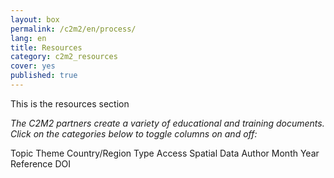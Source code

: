 ```yaml
---
layout: box
permalink: /c2m2/en/process/
lang: en
title: Resources
category: c2m2_resources
cover: yes
published: true
---
```



<!-- DATATABLES BOOTSTRAP INTEGRATION CSS -->
<link rel="stylesheet" href="https://cdn.datatables.net/plug-ins/a5734b29083/integration/bootstrap/3/dataTables.bootstrap.css">

<div> This is the resources section </div>

<div class="row">
    <div class="col-lg-12" style="overflow: auto;">
          <div style="font-style: italic;">
            <p>
            The C2M2 partners create a variety of educational and training documents. Click on the categories below to toggle columns on and off:
            </p>
          </div>
            <div class="entry-tags" style="cursor:pointer;padding-bottom:10px;">
                <!--Toggle column:--> 
                <a class="toggle-vis2" data-column="0">Topic</a>
                <a class="toggle-vis2" data-column="1">Theme</a>
                <a class="toggle-vis2" data-column="2">Country/Region</a>
                <a class="toggle-vis2" data-column="3">Type</a>
                <a class="toggle-vis2" data-column="4">Access</a>
                <a class="toggle-vis2" data-column="5">Spatial</a>
                <a class="toggle-vis2" data-column="6">Data</a>
                <a class="toggle-vis2" data-column="7">Author</a>
                <a class="toggle-vis2" data-column="8">Month</a>
                <a class="toggle-vis2" data-column="9">Year</a>
                <a class="toggle-vis2" data-column="10">Reference</a>
                <a class="toggle-vis2" data-column="11">DOI</a>
            </div>
            <div id="document_table"></div>
    </div>
</div>



<!--Code for Tools Table-->

<!--JS LIBRARIES-->

<!--JQUERY, already loaded
<script src="https://cdnjs.cloudflare.com/ajax/libs/jquery/2.2.1/jquery.min.js"></script>-->

<!--BOOTSTRAP JS, already loaded
<script src="https://maxcdn.bootstrapcdn.com/bootstrap/3.3.6/js/bootstrap.min.js" integrity="sha384-0mSbJDEHialfmuBBQP6A4Qrprq5OVfW37PRR3j5ELqxss1yVqOtnepnHVP9aJ7xS" crossorigin="anonymous"></script>-->

<!-- DATATABLES -->
<!--<script type="text/javascript" src="https://cdnjs.cloudflare.com/ajax/libs/datatables/1.10.11/js/jquery.dataTables.min.js"></script>-->
<script type="text/javascript" src="https://cdn.datatables.net/1.10.19/js/jquery.dataTables.min.js"></script>

<!--BOOTSTRAP INTEGRATION JS -->
<script src="https://cdn.datatables.net/plug-ins/a5734b29083/integration/bootstrap/3/dataTables.bootstrap.js"></script>

<!-- TableTop -->
<!--<script type="text/javascript" src="https://cdnjs.cloudflare.com/ajax/libs/tabletop.js/1.4.3/tabletop.min.js"></script>-->
<script type="text/javascript" src="https://cdnjs.cloudflare.com/ajax/libs/tabletop.js/1.5.1/tabletop.min.js"></script>

<!-- Graphic js code -->


<script type="text/javascript">

//Edit 'key' and 'columns' to connect your spreadsheet

//enter google sheets key here, sheet can only have one tab
var key =
  "https://docs.google.com/spreadsheets/d/1lIwjJiKLabaavo5mjVeyFDbKbQiLsfQnYz3k-yJ6TG4/pubhtml"; 


//var key =
//  "https://docs.google.com/spreadsheets/d/1Ui2G_ZPCbgxmRJ8r93WOS47zwPItfOI74vUM9W7AnDI/pubhtml";



key2 = "https://docs.google.com/spreadsheets/d/14qxuA0cq0Jv2AFX35VO4FNtBQ8xIbNpw0zT8oU0msrE/edit?usp=sharing";



//var key2 = "https://docs.google.com/spreadsheets/d/1KAJK3Y9CqLwPwFhB2UGiNSZQrCTRMhpevDhwty62J70/pubhtml";


var key3 = "12hllq5JK04Hr5zLQX5hLrozorAvyXo7tGf9pFlewado"


//"data" refers to the column name with no spaces and no capitals
//punctuation or numbers in your column name
//"title" is the column name you want to appear in the published table


var columns2 = [{
"data": "Topic","title": "Topic", "width":"40px"},
{"data": "Theme","title": "Theme", "width":"60px"},
{"data": "Country/Region","title": "Country/Region", "width":"100px"},
{"data": "Type","title": "Type", "width":"40px"},
{"data": "Access","title": "Access", "width":"40px"},
{"data": "Spatial","title": "Spatial", "width":"40px"},
{"data": "Data","title": "Data", "width":"40px"},
{"data": "Author","title": "Author", "width":"60px"},
{"data": "Month","title": "Month", "width":"20px"},
{"data": "Year","title": "Year", "width":"20px"},
{"data": "Reference","title": "Reference", "width":"120px"},
{"data": "DOI","title": "DOI", "width":"40px"}];



$(document).ready(function() {


//beginning of writeTable2

function initializeTabletopObject2() {
    Tabletop.init({
      key: key2,
      callback: function(data, tabletop) {
        console.log('data2: ');
        console.log(data);
        writeTable2(data); //call up datatables function
      },
      simpleSheet: true,
      debug: false
    });
  }

  initializeTabletopObject2();

  function writeTable2(data) {
    //select main div and put a table there
    //use bootstrap css to customize table style: http://getbootstrap.com/css/#tables
    $('#document_table').html(
      '<table cellpadding="0" cellspacing="0" border="0" class="table table-striped table-condensed table-responsive" id="mySelection2" style="table-layout:fixed;"></table>'
    );

    //initialize the DataTable object and put settings in
    $("#mySelection2").DataTable({
      "data": data,
      "autoWidth": true,
      "columns": columns2,
      "order": [
        [0, "desc"]
      ], //order on second column
      "pagingType": "simple",
      "columnDefs": [ {
      "targets": '_all',
      "data": null,
      //https://datatables.net/reference/option/columns.render
      "render": function ( data, type, full, meta ) {
        //regex, http://stackoverflow.com/questions/32381742/js-regex-replace-contents-of-markdown-link

        var re = /\[(.*?)\]\((.+?)\)/g;
        var found = data.match(re);

        //console.log('data');
        //console.log(data);
        //console.log('pattern match');
        //console.log(found);

        if(found) {
            console.log('it exists 2');
            var re1 = /\[(.*?)\]/g;
            var title = data.match(re1);
            var newTitle = title[0].replace(/[\[\]']/g,'' );
            //console.log('newTitle');
            //console.log(newTitle);
            var re2 = /\((.+?)\)/g;
            var url = data.match(re2);
            var newUrl = url[0].slice(1,-1);
            //console.log('newUrl');
            //console.log(newUrl);

            return '<a href="'+newUrl+'" target="_blank" >'+newTitle+'</a>';
        } else {
            return data;
        }

    }
  } ]
        //no page numbers
        //uncomment these options to simplify your table
        //"paging": false,
        //"searching": false,
        //"info": false
    });

    //hides certain columns
    var table2 = $('#mySelection2').DataTable();
    table2.columns( [ 7,8] ).visible( false, false );


    //Select default columns 0-4
    for (var i = 0; i < 7; i++) {
        $("a.toggle-vis2[data-column='"+i+"']").addClass('selected-tag');
    };

    $('a.toggle-vis2').on( 'click', function (e) {
        e.preventDefault();
 
        // Get the column API object
        var column2 = table2.column( $(this).attr('data-column') );
 
        // Toggle the visibility
        column2.visible( ! column2.visible() );


        if ( $(this).hasClass('selected-tag') ) {
            $( this ).removeClass('selected-tag');
        } else {
            $( this ).addClass('selected-tag');
        }
        
    } );
  }

//end of writeTable2




});



</script>
